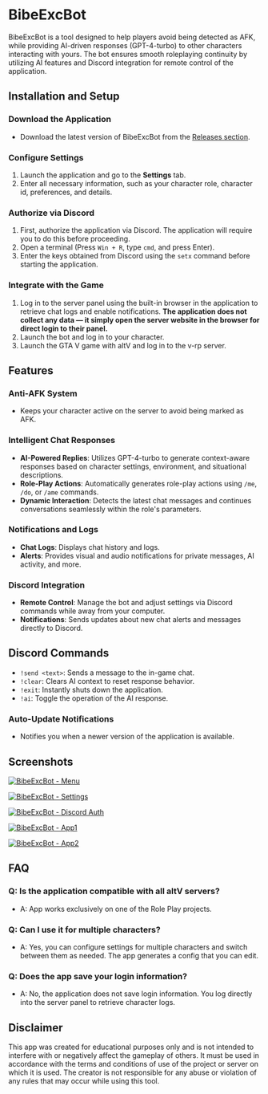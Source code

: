 # BibeExcBot

BibeExcBot is a tool designed to help players avoid being detected as AFK, while providing AI-driven responses (GPT-4-turbo) to other characters interacting with yours. The bot ensures smooth roleplaying continuity by utilizing AI features and Discord integration for remote control of the application.

## Installation and Setup

### Download the Application
- Download the latest version of BibeExcBot from the [Releases section](#).

### Configure Settings
1. Launch the application and go to the **Settings** tab.
2. Enter all necessary information, such as your character role, character id, preferences, and details.

### Authorize via Discord
1. First, authorize the application via Discord. The application will require you to do this before proceeding.
2. Open a terminal (Press `Win + R`, type `cmd`, and press Enter).
3. Enter the keys obtained from Discord using the `setx` command before starting the application.

### Integrate with the Game
1. Log in to the server panel using the built-in browser in the application to retrieve chat logs and enable notifications. **The application does not collect any data — it simply open the server website in the browser for direct login to their panel.**
2. Launch the bot and log in to your character.
3. Launch the GTA V game with altV and log in to the v-rp server.

## Features

### Anti-AFK System
- Keeps your character active on the server to avoid being marked as AFK.

### Intelligent Chat Responses
- **AI-Powered Replies**: Utilizes GPT-4-turbo to generate context-aware responses based on character settings, environment, and situational descriptions.
- **Role-Play Actions**: Automatically generates role-play actions using `/me`, `/do`, or `/ame` commands.
- **Dynamic Interaction**: Detects the latest chat messages and continues conversations seamlessly within the role's parameters.

### Notifications and Logs
- **Chat Logs**: Displays chat history and logs.
- **Alerts**: Provides visual and audio notifications for private messages, AI activity, and more.

### Discord Integration
- **Remote Control**: Manage the bot and adjust settings via Discord commands while away from your computer.
- **Notifications**: Sends updates about new chat alerts and messages directly to Discord.

## Discord Commands

- `!send <text>`: Sends a message to the in-game chat.
- `!clear`: Clears AI context to reset response behavior.
- `!exit`: Instantly shuts down the application.
- `!ai`: Toggle the operation of the AI response.

### Auto-Update Notifications
- Notifies you when a newer version of the application is available.

## Screenshots
[![BibeExcBot - Menu](https://i.imgur.com/bas5JLg.jpeg "BibeExcBot - Menu")](https://i.imgur.com/bas5JLg.jpeg "BibeExcBot - Menu")

[![BibeExcBot - Settings](https://i.imgur.com/HbdX0ct.jpeg "BibeExcBot - Settings")](https://i.imgur.com/HbdX0ct.jpeg "BibeExcBot - Settings")

[![BibeExcBot - Discord Auth](https://i.imgur.com/hsAkY5C.jpeg "BibeExcBot - Discord Auth")](https://i.imgur.com/hsAkY5C.jpeg "BibeExcBot - Discord Auth")

[![BibeExcBot - App1](https://i.imgur.com/DdSTbfH.jpeg "BibeExcBot - App1")](https://i.imgur.com/DdSTbfH.jpeg "BibeExcBot - App1")

[![BibeExcBot - App2](https://i.imgur.com/hOzJ5kV.jpeg "BibeExcBot - App2")](https://i.imgur.com/hOzJ5kV.jpeg "BibeExcBot - App2")

## FAQ

### Q: Is the application compatible with all altV servers?
- A: App works exclusively on one of the Role Play projects.

### Q: Can I use it for multiple characters?
- A: Yes, you can configure settings for multiple characters and switch between them as needed. The app generates a config that you can edit.

### Q: Does the app save your login information?
- A: No, the application does not save login information. You log directly into the server panel to retrieve character logs.

## Disclaimer

This app was created for educational purposes only and is not intended to interfere with or negatively affect the gameplay of others. It must be used in accordance with the terms and conditions of use of the project or server on which it is used. The creator is not responsible for any abuse or violation of any rules that may occur while using this tool.
